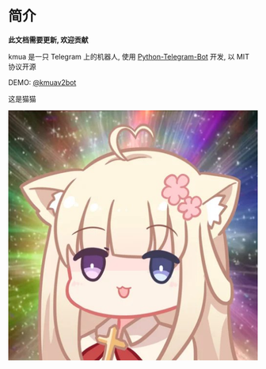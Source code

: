 # 简介

**此文档需要更新, 欢迎贡献**

kmua 是一只 Telegram 上的机器人, 使用 [Python-Telegram-Bot](https://github.com/python-telegram-bot/python-telegram-bot) 开发, 以 MIT 协议开源

DEMO: [@kmuav2bot](https://t.me/kmuav2bot)

这是猫猫

![猫猫](./images/miyaneko.jpg)
